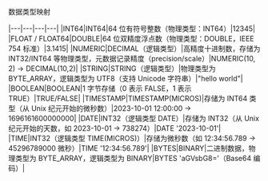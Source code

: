 数据类型映射

|---|---|---|---|
|INT64|INT64|64 位有符号整数（物理类型：INT64）|12345|
|FLOAT / FLOAT64|DOUBLE|64 位双精度浮点数（物理类型：DOUBLE，IEEE 754 标准）|3.1415|
|NUMERIC|DECIMAL（逻辑类型）|高精度十进制数，存储为 INT32/INT64 等物理类型，元数据记录精度（precision/scale）|NUMERIC(10, 2) → DECIMAL(10,2)|
|STRING|STRING（逻辑类型）|物理类型为 BYTE_ARRAY，逻辑类型为 UTF8（支持 Unicode 字符串）|"hello world"|
|BOOLEAN|BOOLEAN|1 字节存储（0 表示 FALSE，1 表示 TRUE）|TRUE/FALSE|
|TIMESTAMP|TIMESTAMP(MICROS)|存储为 INT64 类型（从 Unix 纪元开始的微秒数）|2023-10-01 12:00:00 → 1696161600000000|
|DATE|INT32（逻辑类型 DATE）|存储为 INT32（从 Unix 纪元开始的天数，如 2023-10-01 → 738274）|DATE '2023-10-01'|
|TIME|INT32（逻辑类型 TIME(MICROS)）|存储为微秒数（如 12:34:56.789 → 45296789000 微秒）|TIME '12:34:56.789'|
|BYTES|BINARY|二进制数据，物理类型为 BYTE_ARRAY，逻辑类型为 BINARY|BYTES 'aGVsbG8='（Base64 编码）|

